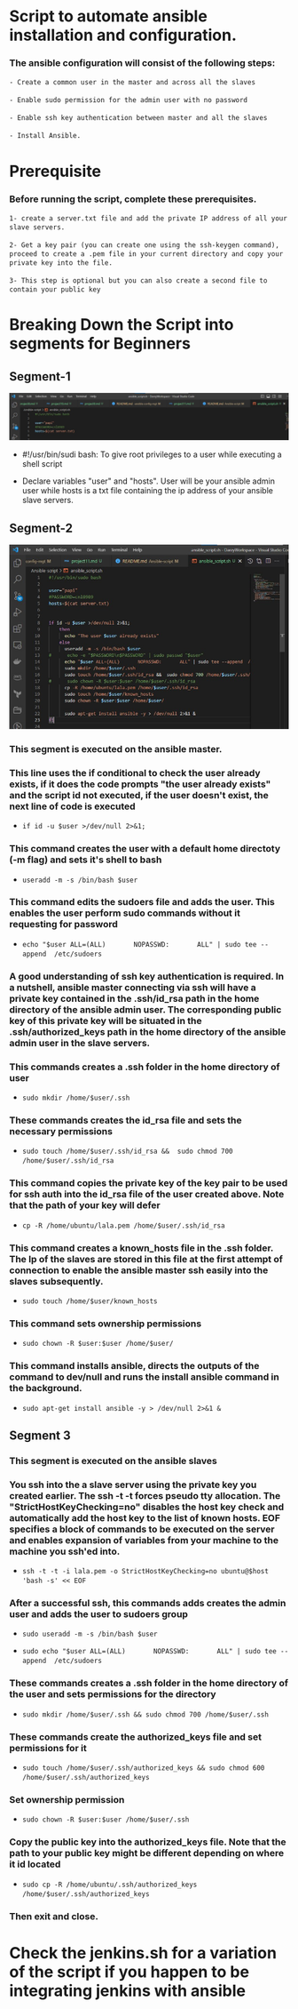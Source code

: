 
# Script to automate ansible installation and configuration.
### The ansible configuration will consist of the following steps:
```
- Create a common user in the master and across all the slaves

- Enable sudo permission for the admin user with no password

- Enable ssh key authentication between master and all the slaves

- Install Ansible.

```

# Prerequisite

### Before running the script, complete these prerequisites.
```
1- create a server.txt file and add the private IP address of all your slave servers.

2- Get a key pair (you can create one using the ssh-keygen command), proceed to create a .pem file in your current directory and copy your private key into the file.

3- This step is optional but you can also create a second file to contain your public key

```

# Breaking Down the Script into segments for Beginners

## Segment-1
![](./images/segment1.jpg) 

- #!/usr/bin/sudi bash: To give root privileges to a user while executing a shell script

- Declare variables "user" and "hosts". User will be your ansible admin user while hosts is a txt file containing the ip address of your ansible slave servers.

## Segment-2
![](./images/segment-2.jpg)

### This segment is executed on the ansible master.

### This line uses the if conditional to check the user already exists, if it does the code prompts "the user already exists" and the script id not executed, if the user doesn't exist, the next line of code is executed
- `if id -u $user >/dev/null 2>&1;`

### This command creates the user with a default home directoty (-m flag) and sets it's shell to bash

- `useradd -m -s /bin/bash $user`

### This command edits the sudoers file and adds the user. This enables the user perform sudo commands without it requesting for password

- `echo "$user ALL=(ALL)       NOPASSWD:       ALL" | sudo tee --append  /etc/sudoers`

### A good understanding of ssh key authentication is required. In a nutshell, ansible master connecting via ssh will have a private key contained in the .ssh/id_rsa path in the home directory of the ansible admin user. The corresponding public key of this private key will be situated in the .ssh/authorized_keys path in the home directory of the ansible admin user in the slave servers.

### This commands creates a .ssh folder in the home directory of user 

- `sudo mkdir /home/$user/.ssh`

### These commands creates the id_rsa file and sets the necessary permissions

- `sudo touch /home/$user/.ssh/id_rsa &&  sudo chmod 700 /home/$user/.ssh/id_rsa`

### This command copies the private key of the key pair to be used for ssh auth into the id_rsa file of the user created above. Note that the path of your key will defer

- `cp -R /home/ubuntu/lala.pem /home/$user/.ssh/id_rsa`

### This command creates a known_hosts file in the .ssh folder. The Ip of the slaves are stored in this file at the first attempt of connection to enable the ansible master ssh easily into the slaves subsequently.

- `sudo touch /home/$user/known_hosts`

### This command sets ownership permissions

- `sudo chown -R $user:$user /home/$user/`

### This command installs ansible, directs the outputs of the command to dev/null and runs the install ansible command in the background.

- `sudo apt-get install ansible -y > /dev/null 2>&1 &`

## Segment 3
### This segment is executed on the ansible slaves

### You ssh into the a slave server using the private key you created earlier. The ssh -t -t forces pseudo tty allocation. The "StrictHostKeyChecking=no" disables the host key check and automatically add the host key to the list of known hosts. EOF specifies a block of commands to be executed on the server and enables expansion of variables from your machine to the machine you ssh'ed into.

- `ssh -t -t -i lala.pem -o StrictHostKeyChecking=no ubuntu@$host 'bash -s' << EOF`

### After a successful ssh, this commands adds creates the admin user and adds the user to sudoers group

- `sudo useradd -m -s /bin/bash $user`

- `sudo echo "$user ALL=(ALL)       NOPASSWD:       ALL" | sudo tee --append  /etc/sudoers`

### These commands creates a .ssh folder in the home directory of the user and sets permissions for the directory

- `sudo mkdir /home/$user/.ssh && sudo chmod 700 /home/$user/.ssh`

### These commands create the authorized_keys file and set permissions for it

- `sudo touch /home/$user/.ssh/authorized_keys && sudo chmod 600 /home/$user/.ssh/authorized_keys`

### Set ownership permission

- `sudo chown -R $user:$user /home/$user/.ssh`

### Copy the public key into the authorized_keys file. Note that the path to your public key might be different depending on where it id located

- `sudo cp -R /home/ubuntu/.ssh/authorized_keys /home/$user/.ssh/authorized_keys`

### Then exit and close.


# Check the jenkins.sh for a variation of the script if you happen to be integrating jenkins with ansible

